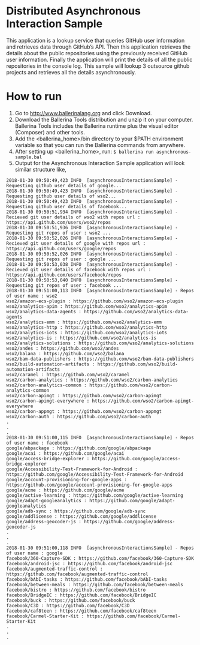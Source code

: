 # Distributed Asynchronous Interaction Sample
This application is a lookup service that queries GitHub user information and retrieves data through GitHub’s API. 
Then this application retrieves the details about the public repositories using the previously received GitHub user information.
Finally the application will print the details of all the public repositories in the console log. This sample will 
lookup 3 outsource github projects and retrieves all the details asynchronously.
 
# How to run
1) Go to http://www.ballerinalang.org and click Download.
2) Download the Ballerina Tools distribution and unzip it on your computer. Ballerina Tools includes the Ballerina runtime plus
the visual editor (Composer) and other tools.
3) Add the <ballerina_home>/bin directory to your $PATH environment variable so that you can run the Ballerina commands from anywhere.
4) After setting up <ballerina_home>, run: `$ ballerina run asynchronous-sample.bal`
5) Output for the Asynchronous Interaction Sample application will look similar structure like,
    
```
2018-01-30 09:50:49,423 INFO  [asynchronousInteractionsSample] - Requesting github user details of google... 
2018-01-30 09:50:49,423 INFO  [asynchronousInteractionsSample] - Requesting github user details of wso2... 
2018-01-30 09:50:49,423 INFO  [asynchronousInteractionsSample] - Requesting github user details of facebook... 
2018-01-30 09:50:51,934 INFO  [asynchronousInteractionsSample] - Recieved git user details of wso2 with repos url : https://api.github.com/users/wso2/repos 
2018-01-30 09:50:51,936 INFO  [asynchronousInteractionsSample] - Requesting git repos of user : wso2 ... 
2018-01-30 09:50:52,026 INFO  [asynchronousInteractionsSample] - Recieved git user details of google with repos url : https://api.github.com/users/google/repos 
2018-01-30 09:50:52,026 INFO  [asynchronousInteractionsSample] - Requesting git repos of user : google ... 
2018-01-30 09:50:53,038 INFO  [asynchronousInteractionsSample] - Recieved git user details of facebook with repos url : https://api.github.com/users/facebook/repos 
2018-01-30 09:50:53,040 INFO  [asynchronousInteractionsSample] - Requesting git repos of user : facebook ... 
2018-01-30 09:51:00,113 INFO  [asynchronousInteractionsSample] - Repos of user name : wso2
wso2/amazon-ecs-plugin : https://github.com/wso2/amazon-ecs-plugin
wso2/analytics-apim : https://github.com/wso2/analytics-apim
wso2/analytics-data-agents : https://github.com/wso2/analytics-data-agents
wso2/analytics-emm : https://github.com/wso2/analytics-emm
wso2/analytics-http : https://github.com/wso2/analytics-http
wso2/analytics-iots : https://github.com/wso2/analytics-iots
wso2/analytics-is : https://github.com/wso2/analytics-is
wso2/analytics-solutions : https://github.com/wso2/analytics-solutions
wso2/andes : https://github.com/wso2/andes
wso2/balana : https://github.com/wso2/balana
wso2/bam-data-publishers : https://github.com/wso2/bam-data-publishers
wso2/build-automation-artifacts : https://github.com/wso2/build-automation-artifacts
wso2/caramel : https://github.com/wso2/caramel
wso2/carbon-analytics : https://github.com/wso2/carbon-analytics
wso2/carbon-analytics-common : https://github.com/wso2/carbon-analytics-common
wso2/carbon-apimgt : https://github.com/wso2/carbon-apimgt
wso2/carbon-apimgt-everywhere : https://github.com/wso2/carbon-apimgt-everywhere
wso2/carbon-appmgt : https://github.com/wso2/carbon-appmgt
wso2/carbon-auth : https://github.com/wso2/carbon-auth
.
.
. 
2018-01-30 09:51:00,115 INFO  [asynchronousInteractionsSample] - Repos of user name : facebook
google/abpackage : https://github.com/google/abpackage
google/acai : https://github.com/google/acai
google/access-bridge-explorer : https://github.com/google/access-bridge-explorer
google/Accessibility-Test-Framework-for-Android : https://github.com/google/Accessibility-Test-Framework-for-Android
google/account-provisioning-for-google-apps : https://github.com/google/account-provisioning-for-google-apps
google/acme : https://github.com/google/acme
google/active-learning : https://github.com/google/active-learning
google/adapt-googleanalytics : https://github.com/google/adapt-googleanalytics
google/adb-sync : https://github.com/google/adb-sync
google/addlicense : https://github.com/google/addlicense
google/address-geocoder-js : https://github.com/google/address-geocoder-js
.
.
.
2018-01-30 09:51:00,118 INFO  [asynchronousInteractionsSample] - Repos of user name : google
facebook/360-Capture-SDK : https://github.com/facebook/360-Capture-SDK
facebook/android-jsc : https://github.com/facebook/android-jsc
facebook/augmented-traffic-control : https://github.com/facebook/augmented-traffic-control
facebook/bAbI-tasks : https://github.com/facebook/bAbI-tasks
facebook/between-meals : https://github.com/facebook/between-meals
facebook/bistro : https://github.com/facebook/bistro
facebook/BridgeIC : https://github.com/facebook/BridgeIC
facebook/buck : https://github.com/facebook/buck
facebook/C3D : https://github.com/facebook/C3D
facebook/caf8teen : https://github.com/facebook/caf8teen
facebook/Carmel-Starter-Kit : https://github.com/facebook/Carmel-Starter-Kit
.
.
.

```
